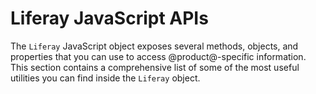 # Liferay JavaScript APIs [](id=liferay-javascript-apis)

The `Liferay` JavaScript object exposes several methods, objects, and properties 
that you can use to access @product@-specific information. This section contains 
a comprehensive list of some of the most useful utilities you can find inside 
the `Liferay` object. 
